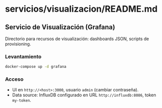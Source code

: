# servicios/visualizacion/README.md

## Servicio de Visualización (Grafana)

Directorio para recursos de visualización: dashboards JSON, scripts de provisioning.

### Levantamiento

```bash
docker-compose up -d grafana
```

### Acceso

- UI en `http://<host>:3000`, usuario `admin` (cambiar contraseña).
- Data source: InfluxDB configurado en URL `http://influxdb:8086`, token `my-token`.

